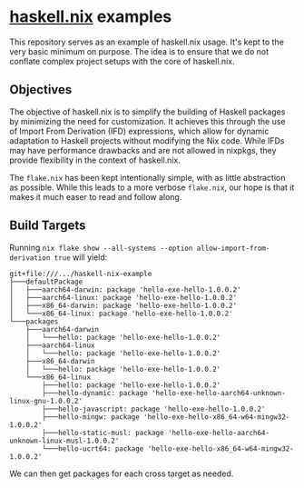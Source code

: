# [haskell.nix](https://github.com/input-output-hk/haskell.nix) examples

This repository serves as an example of haskell.nix usage. It's kept to the
very basic minimum on purpose. The idea is to ensure that we do not conflate
complex project setups with the core of haskell.nix.

## Objectives

The objective of haskell.nix is to simplify the building of Haskell packages by
minimizing the need for customization. It achieves this through the use of
Import From Derivation (IFD) expressions, which allow for dynamic adaptation to
Haskell projects without modifying the Nix code. While IFDs may have performance
drawbacks and are not allowed in nixpkgs, they provide flexibility in the
context of haskell.nix.

The `flake.nix` has been kept intentionally simple, with as little abstraction
as possible.  While this leads to a more verbose `flake.nix`, our hope is that
it makes it much easer to read and follow along.

## Build Targets 

Running `nix flake show --all-systems --option allow-import-from-derivation true`
will yield:
```
git+file:///.../haskell-nix-example
├───defaultPackage
│   ├───aarch64-darwin: package 'hello-exe-hello-1.0.0.2'
│   ├───aarch64-linux: package 'hello-exe-hello-1.0.0.2'
│   ├───x86_64-darwin: package 'hello-exe-hello-1.0.0.2'
│   └───x86_64-linux: package 'hello-exe-hello-1.0.0.2'
└───packages
    ├───aarch64-darwin
    │   └───hello: package 'hello-exe-hello-1.0.0.2'
    ├───aarch64-linux
    │   └───hello: package 'hello-exe-hello-1.0.0.2'
    ├───x86_64-darwin
    │   └───hello: package 'hello-exe-hello-1.0.0.2'
    └───x86_64-linux
        ├───hello: package 'hello-exe-hello-1.0.0.2'
        ├───hello-dynamic: package 'hello-exe-hello-aarch64-unknown-linux-gnu-1.0.0.2'
        ├───hello-javascript: package 'hello-exe-hello-1.0.0.2'
        ├───hello-mingw: package 'hello-exe-hello-x86_64-w64-mingw32-1.0.0.2'
        ├───hello-static-musl: package 'hello-exe-hello-aarch64-unknown-linux-musl-1.0.0.2'
        └───hello-ucrt64: package 'hello-exe-hello-x86_64-w64-mingw32-1.0.0.2'
```

We can then get packages for each cross target as needed.
